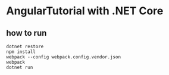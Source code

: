 # AngularTutorial with .NET Core

## how to run

```
dotnet restore
npm install
webpack --config webpack.config.vendor.json
webpack
dotnet run
```
